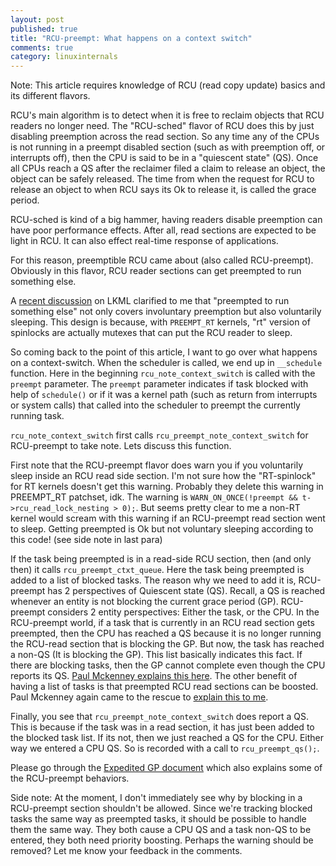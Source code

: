 ```yaml
---
layout: post
published: true
title: "RCU-preempt: What happens on a context switch"
comments: true
category: linuxinternals
---
```

Note: This article requires knowledge of RCU (read copy update) basics and its
different flavors.

RCU's main algorithm is to detect when it is free to reclaim objects that RCU
readers no longer need. The "RCU-sched" flavor of RCU does this by just
disabling preemption across the read section. So any time any of the CPUs is
not running in a preempt disabled section (such as with preemption off, or
interrupts off), then the CPU is said to be in a "quiescent state" (QS). Once
all CPUs reach a QS after the reclaimer filed a claim to release an object, the
object can be safely released. The time from when the request for RCU to
release an object to when RCU says its Ok to release it, is called the grace
period.

RCU-sched is kind of a big hammer, having readers disable preemption can have
poor performance effects. After all, read sections are expected to be light in
RCU. It can also effect real-time response of applications.

For this reason, preemptible RCU came about (also called RCU-preempt).
Obviously in this flavor, RCU reader sections can get preempted to run
something else.

A [recent discussion](https://www.mail-archive.com/linux-kernel@vger.kernel.org/msg1682346.html)
on LKML clarified to me that "preempted to run something else" not only covers
involuntary preemption but also voluntarily sleeping. This design is because,
with `PREEMPT_RT` kernels, "rt" version of spinlocks are actually mutexes that
can put the RCU reader to sleep.

So coming back to the point of this article, I want to go over what happens on
a context-switch. When the scheduler is called, we end up in `__schedule`
function. Here in the beginning `rcu_note_context_switch` is called with the
`preempt` parameter. The `preempt` parameter indicates if task blocked with
help of `schedule()` or if it was a kernel path (such as return from interrupts
or system calls) that called into the scheduler to preempt the currently
running task.

`rcu_note_context_switch` first calls `rcu_preempt_note_context_switch` for
RCU-preempt to take note. Lets discuss this function.

First note that the RCU-preempt flavor does warn you if you voluntarily sleep inside
an RCU read side section. I'm not sure how the "RT-spinlock" for RT kernels
doesn't get this warning. Probably they delete this warning in PREEMPT_RT
patchset, idk. The warning is `WARN_ON_ONCE(!preempt &&
t->rcu_read_lock_nesting > 0);`. But seems pretty clear to me a non-RT kernel
would scream with this warning if an RCU-preempt read section went to sleep.
Getting preempted is Ok but not voluntary sleeping according to this code! (see
side note in last para)

If the task being preempted is in a read-side RCU section, then (and only then)
it calls `rcu_preempt_ctxt_queue`. Here the task being preempted is added to a
list of blocked tasks. The reason why we need to add it is, RCU-preempt has 2
perspectives of Quiescent state (QS). Recall, a QS is reached whenever an
entity is not blocking the current grace period (GP). RCU-preempt considers 2
entity perspectives: Either the task, or the CPU. In the RCU-preempt world, if
a task that is currently in an RCU read section gets preempted, then the CPU
has reached a QS because it is no longer running the RCU-read section that is
blocking the GP. But now, the task has reached a non-QS (It is blocking the
GP). This list basically indicates this fact. If there are blocking tasks, then
the GP cannot complete even though the CPU reports its QS. [Paul Mckenney explains this here](https://lkml.org/lkml/2018/5/4/632). The other benefit of having a list of tasks is that preempted RCU read sections can be boosted. Paul Mckenney again came to the rescue to [explain this to me](https://lkml.org/lkml/2018/5/4/659).

Finally, you see that `rcu_preempt_note_context_switch` does report a QS. This
is because if the task was in a read section, it has just been added to the
blocked task list. If its not, then we just reached a QS for the CPU. Either
way we entered a CPU QS. So is recorded with a call to `rcu_preempt_qs();`.

Please go through the [Expedited GP document](https://www.kernel.org/doc/Documentation/RCU/Design/Expedited-Grace-Periods/Expedited-Grace-Periods.html) which also explains some of the RCU-preempt behaviors.

Side note: At the moment, I don't immediately see why by blocking in a RCU-preempt
section shouldn't be allowed.  Since we're tracking blocked tasks the same way
as preempted tasks, it should be possible to handle them the same way. They
both cause a CPU QS and a task non-QS to be entered, they both need priority
boosting. Perhaps the warning should be removed? Let me know your feedback in
the comments.
